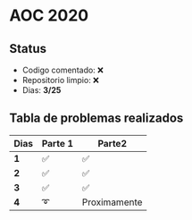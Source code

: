 AOC 2020
========

Status 
------

 - Codigo comentado: :x:
 - Repositorio limpio: :x:
 - Dias: __3/25__

Tabla de problemas realizados
-----------------------------

 | __Dias__ | __Parte 1__      | __Parte2__       |
 |------|--------------|--------------|
 | __1__    | :white_check_mark:             | :white_check_mark:           |
 | __2__    | :white_check_mark:          | :white_check_mark:          |
 | __3__    | :white_check_mark:          | :white_check_mark:         |
 | __4__    | :curly_loop:| Proximamente |
